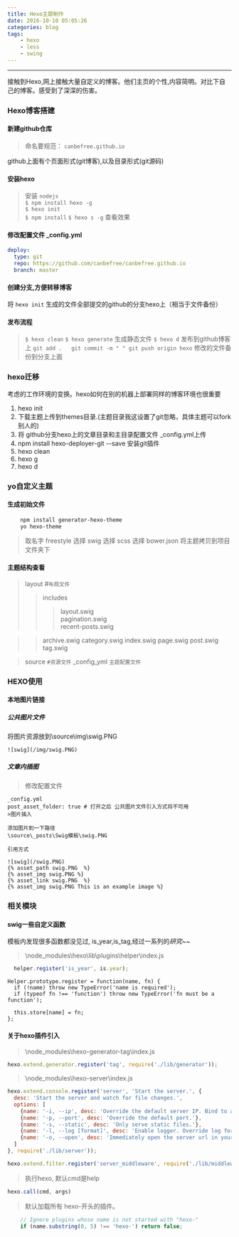 ```yaml
---
title: Hexo主题制作
date: 2016-10-10 05:05:26
categories: blog
tags:
    - hexo
    - less
    - swing
---
```


----
接触到Hexo,网上接触大量自定义的博客。他们主页的个性,内容简明。对比下自己的博客。感受到了深深的伤害。

### Hexo博客搭建

#### 新建github仓库
> 命名要规范： `canbefree.github.io`

github上面有个页面形式(git博客),以及目录形式(git源码)

#### 安装hexo
> 安装 `nodejs`  
> `$ npm install hexo -g`  
> `$ hexo init`  
> `$ npm install`
> `$ hexo s -g`   查看效果

#### 修改配置文件 **_config.yml**
```yml
deploy:
  type: git
  repo: https://github.com/canbefree/canbefree.github.io
  branch: master
```

#### 创建分支,方便转移博客
将 `hexo init` 生成的文件全部提交的github的分支hexo上（相当于文件备份）

#### 发布流程
> `$ hexo clean`
> `$ hexo generate` 生成静态文件
> `$ hexo d` 发布到github博客上
> `git add .   git commit -m " " git push origin hexo` 修改的文件备份到分支上面


### hexo迁移
考虑的工作环境的变换。hexo如何在别的机器上部署同样的博客环境也很重要
1. hexo init
2. 下载主题上传到themes目录.(主题目录我这设置了git忽略，具体主题可以fork别人的)
3. 将 github分支hexo上的文章目录和主目录配置文件 _config.yml上传
4. npm install hexo-deployer-git --save 安装git插件
5. hexo clean
6. hexo g
7. hexo d


### yo自定义主题

#### 生成初始文件
```bash
    npm install generator-hexo-theme
    yo hexo-theme
```
> 取名字 freestyle
> 选择 swig
> 选择 scss
> 选择 bower.json
> 将主题拷贝到项目文件夹下

#### 主题结构查看
>layout #`布局文件`
>>includes              
>>>layout.swig          
>>>pagination.swig      
>>>recent-posts.swig    

>>archive.swig
>>category.swig
>>index.swig
>>page.swig
>>post.swig
>>tag.swig

>source `#资源文件`
>_config_yml `主题配置文件`



### HEXO使用

#### 本地图片链接

##### 公共图片文件

将图片资源放到\source\img\swig.PNG

```
![swig](/img/swig.PNG)
```
##### 文章内插图

>修改配置文件
```
_config.yml
post_asset_folder: true # 打开之后 公共图片文件引入方式将不可用
>图片插入

添加图片到一下路径  
\source\_posts\Swig模板\swig.PNG

引用方式
```

```swig
![swig](/swig.PNG)
{% asset_path swig.PNG  %}
{% asset_img swig.PNG %}
{% asset_link swig.PNG  %}
{% asset_img swig.PNG This is an example image %}

```
### 相关模块

#### swig一些自定义函数 
模板内发现很多函数都没见过, is_year,is_tag,经过一系列的*研究*~~

> \node_modules\hexo\lib\plugins\helper\index.js

```js
  helper.register('is_year', is.year);
```

```
Helper.prototype.register = function(name, fn) {
  if (!name) throw new TypeError('name is required');
  if (typeof fn !== 'function') throw new TypeError('fn must be a function');

  this.store[name] = fn;
};
```
#### 关于hexo插件引入
> \node_modules\hexo-generator-tag\index.js
```js
hexo.extend.generator.register('tag', require('./lib/generator'));
```

> \node_modules\hexo-server\index.js

```js
hexo.extend.console.register('server', 'Start the server.', {
  desc: 'Start the server and watch for file changes.',
  options: [
    {name: '-i, --ip', desc: 'Override the default server IP. Bind to all IP address by default.'},
    {name: '-p, --port', desc: 'Override the default port.'},
    {name: '-s, --static', desc: 'Only serve static files.'},
    {name: '-l, --log [format]', desc: 'Enable logger. Override log format.'},
    {name: '-o, --open', desc: 'Immediately open the server url in your default web browser.'}
  ]
}, require('./lib/server'));

hexo.extend.filter.register('server_middleware', require('./lib/middlewares/header'));
```
> 执行hexo, 默认cmd是help 
```js
hexo.call(cmd, args) 
```
> 默认加载所有 hexo-开头的插件。
```js
    // Ignore plugins whose name is not started with "hexo-"
    if (name.substring(0, 5) !== 'hexo-') return false;
```